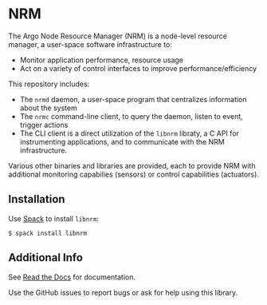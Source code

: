 # NRM

The Argo Node Resource Manager (NRM) is a node-level resource manager, a
user-space software infrastructure to:
- Monitor application performance, resource usage
- Act on a variety of control interfaces to improve performance/efficiency

This repository includes:

- The `nrmd` daemon, a user-space program that centralizes information about
  the system
- The `nrmc` command-line client, to query the daemon, listen to event, trigger
  actions
- The CLI client is a direct utilization of the `libnrm` libraty, a C API for
instrumenting applications, and to communicate with the NRM infrastructure.

Various other binaries and libraries are provided, each to provide NRM with
additional monitoring capabilies (sensors) or control capabilities (actuators).

## Installation

Use [Spack](https://spack.io/) to install `libnrm`:

```
$ spack install libnrm
```

## Additional Info

See [Read the Docs](https://nrm.readthedocs.io/en/latest/) for documentation.

Use the GitHub issues to report bugs or ask for help using this library.
